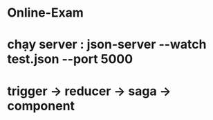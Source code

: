 # Online-Exam

# chạy server : json-server --watch test.json --port 5000

# trigger -> reducer -> saga -> component
